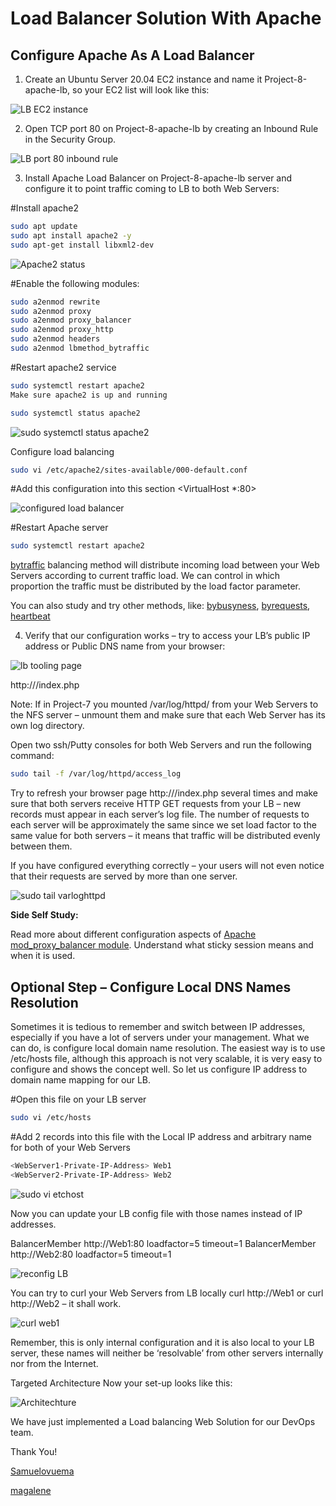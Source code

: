  # Load Balancer Solution With Apache

## Configure Apache As A Load Balancer

1. Create an Ubuntu Server 20.04 EC2 instance and name it Project-8-apache-lb, so your EC2 list will look like this:

![LB EC2 instance](https://github.com/SamuelOvuema/Dareyio-pbl/assets/132525203/2bceae4f-ea75-4d07-9ad2-1db22ab426b0)

2. Open TCP port 80 on Project-8-apache-lb by creating an Inbound Rule in the Security Group.

![LB port 80 inbound rule](https://github.com/SamuelOvuema/Dareyio-pbl/assets/132525203/fceb7c43-64b8-4d73-99e9-8a04ee023a4b)

3. Install Apache Load Balancer on Project-8-apache-lb server and configure it to point traffic coming to LB to both Web Servers:

#Install apache2
```bash
sudo apt update
sudo apt install apache2 -y
sudo apt-get install libxml2-dev
```
![Apache2 status](https://github.com/SamuelOvuema/Dareyio-pbl/assets/132525203/b30999c0-5e88-4196-92e4-53d07c395b39)


#Enable the following modules:

```bash
sudo a2enmod rewrite
sudo a2enmod proxy
sudo a2enmod proxy_balancer
sudo a2enmod proxy_http
sudo a2enmod headers
sudo a2enmod lbmethod_bytraffic
```

#Restart apache2 service

```bash
sudo systemctl restart apache2
Make sure apache2 is up and running
```
```bash
sudo systemctl status apache2
```

![sudo systemctl status apache2](https://github.com/SamuelOvuema/Dareyio-pbl/assets/132525203/b1a22e18-85b6-45cd-9743-c201c304c0f0)

Configure load balancing
```bash
sudo vi /etc/apache2/sites-available/000-default.conf
```
#Add this configuration into this section <VirtualHost *:80>  </VirtualHost>

![configured load balancer](https://github.com/SamuelOvuema/Dareyio-pbl/assets/132525203/b9baf8e3-c7e4-4d42-acc9-846c571c8b56)


#Restart Apache server

```bash
sudo systemctl restart apache2
```

[bytraffic](https://httpd.apache.org/docs/2.4/mod/mod_lbmethod_bytraffic.html) balancing method will distribute incoming load between your Web Servers according to current traffic load. We can control in which proportion the traffic must be distributed by the load factor parameter.

You can also study and try other methods, like: [bybusyness](https://httpd.apache.org/docs/2.4/mod/mod_lbmethod_bybusyness.html), [byrequests](https://httpd.apache.org/docs/2.4/mod/mod_lbmethod_byrequests.html), [heartbeat](https://httpd.apache.org/docs/2.4/mod/mod_lbmethod_heartbeat.html)

4. Verify that our configuration works – try to access your LB’s public IP address or Public DNS name from your browser:

![lb tooling page](https://github.com/SamuelOvuema/Dareyio-pbl/assets/132525203/2012fd60-d168-4ca0-8a7a-70c32761ad49)

http://<Load-Balancer-Public-IP-Address-or-Public-DNS-Name>/index.php



Note: If in Project-7 you mounted /var/log/httpd/ from your Web Servers to the NFS server – unmount them and make sure that each Web Server has its own log directory.

Open two ssh/Putty consoles for both Web Servers and run the following command:
```bash
sudo tail -f /var/log/httpd/access_log
```

Try to refresh your browser page http://<Load-Balancer-Public-IP-Address-or-Public-DNS-Name>/index.php several times and make sure that both servers receive HTTP GET requests from your LB – new records must appear in each server’s log file. The number of requests to each server will be approximately the same since we set load factor to the same value for both servers – it means that traffic will be distributed evenly between them.

If you have configured everything correctly – your users will not even notice that their requests are served by more than one server.

![sudo tail varloghttpd](https://github.com/SamuelOvuema/Dareyio-pbl/assets/132525203/fa62822f-3576-4f28-9010-77b7de777741)

**Side Self Study:**

Read more about different configuration aspects of [Apache mod_proxy_balancer module](https://httpd.apache.org/docs/2.4/mod/mod_proxy_balancer.html). Understand what sticky session means and when it is used.

## Optional Step – Configure Local DNS Names Resolution

Sometimes it is tedious to remember and switch between IP addresses, especially if you have a lot of servers under your management.
What we can do, is configure local domain name resolution. The easiest way is to use /etc/hosts file, although this approach is not very scalable, it is very easy to configure and shows the concept well. So let us configure IP address to domain name mapping for our LB.

#Open this file on your LB server
```bash
sudo vi /etc/hosts
```
#Add 2 records into this file with the Local IP address and arbitrary name for both of your Web Servers

```bash
<WebServer1-Private-IP-Address> Web1
<WebServer2-Private-IP-Address> Web2
```

![sudo vi etchost](https://github.com/SamuelOvuema/Dareyio-pbl/assets/132525203/6adb8666-8b9b-4c15-8280-289d44ed5a66)

Now you can update your LB config file with those names instead of IP addresses.

BalancerMember http://Web1:80 loadfactor=5 timeout=1
BalancerMember http://Web2:80 loadfactor=5 timeout=1

![reconfig LB](https://github.com/SamuelOvuema/Dareyio-pbl/assets/132525203/4ec032d7-f621-4eac-be6a-7ee5b338f3c2)

You can try to curl your Web Servers from LB locally curl http://Web1 or curl http://Web2 – it shall work.

![curl web1](https://github.com/SamuelOvuema/Dareyio-pbl/assets/132525203/22a939f3-fc48-4a7a-aef4-77a4db32635f)

Remember, this is only internal configuration and it is also local to your LB server, these names will neither be ‘resolvable’ from other servers internally nor from the Internet.

Targeted Architecture
Now your set-up looks like this:

![Architechture](https://github.com/SamuelOvuema/Dareyio-pbl/assets/132525203/40752085-9f0a-488d-9903-9d0a16a692cd)

We have just implemented a Load balancing Web Solution for our DevOps team.

Thank You!


[Samuelovuema](https://youtu.be/R-qcpehB5HY)

[magalene](https://starter-pbl.darey.io/en/latest/submission.html)










